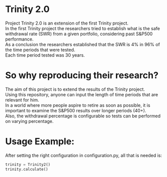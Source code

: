 # Trinity 2.0
Project Trinity 2.0 is an extension of the first Trinity project.
<br>
In the first Trinity project the researchers tried to establish what is the safe withdrawal rate (SWR) from a given portfolio, considering past S&P500 performance. 
<br>
As a conclusion the researchers established that the SWR is 4% in 96% of the time periods that were tested.
<br>
Each time period tested was 30 years.  

# So why reproducing their research?
The aim of this project is to extend the results of the Trinity project.
<br>
Using this repository, anyone can input the length of time periods that are relevant for him.
<br>
In a world where more people aspire to retire as soon as possible, it is important to examine the S&P500 results over longer periods (40+).
<br>
Also, the withdrawal percentage is configurable so tests can be performed on varying percentage.

# Usage Example:
After setting the right configuration in configuration.py, all that is needed is:
<br>

```python
trinity = Trinity2()
trinity.calculate()
```
